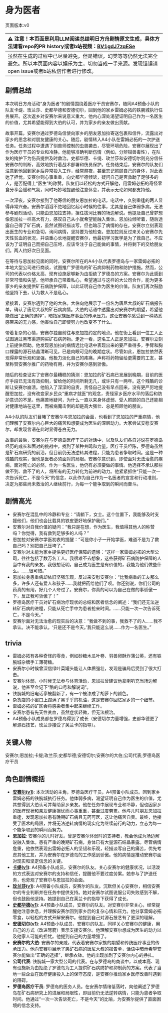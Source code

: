 # 身为医者
页面版本:v0
 

| :warning: 注意！本页面是利用LLM阅读总结明日方舟剧情原文生成，具体方法请看repo的PR history或者b站视频：[BV1gdJ7zqESe](https://www.bilibili.com/video/BV1gdJ7zqESe/)         |
|:----------------------------|
| 虽然在生成的过程中已尽量避免，但是错误，幻觉等等仍然无法完全避免。所以本页面内容以娱乐为主，切勿当成一手来源。发现错误请open issue或者b站私信作者进行修改。|



## 剧情总结
本次明日方舟活动“身为医者”的剧情围绕着医疗干员安赛尔，随同A4预备小队的队友卡缇、玫兰莎、史都华德和安德切尔，回到他的家乡雷姆必拓的铁腕城执行任务展开。这次返乡对安赛尔来说意义重大，他内心深处渴望证明自己作为一名医生的价值，尤其希望能得到大伯的认可，并为家乡的亲友做出贡献。

故事开篇，安赛尔通过罗德岛信使向家乡的朋友恩加拉寄送包裹和信件，流露出对家乡的思念和对朋友健康的关心。随后，剧情转入A4小队在雷姆必拓的一次护送任务。任务过程中遭遇了驯兽师控制的虫兽袭击，尽管环境危险，安赛尔展现出了作为医疗干员的专业和冷静。他能够准确判断伤情（例如，分辨钳兽毒性），在队友的掩护下为伤员提供及时救治。史都华德、卡缇、玫兰莎和安德切尔则充分信任安赛尔的判断，高效地执行着战术部署和伤员保护。任务结束后，安赛尔的队友们注意到他回到家乡后异常投入工作，经常熬夜，甚至忘记照顾自己的身体，对此表达了担忧。安赛尔则心事重重，向史都华德倾诉，疑问自己是否救助了足够多的人，是否配得上“医生”的称赞。队友们以轻松的方式开解他，用雷姆必拓的奇怪零食分享会缓和气氛，同时巧妙地提醒他注意休息，并表示无论如何都支持他。

一次深夜，安赛尔接到了他寄信的朋友恩加拉的电话。电话中，久别重逢的两人显得非常兴奋。安赛尔滔滔不绝地回忆起小时候的往事，尤其是自己体弱多病，无法参与剧烈活动，只能由恩加拉支持，担任拔河比赛的场边解说。他提及自己曾梦想像恩加拉一样高大有力，感叹自己从小就希望能融入集体。恩加拉倾听着，随后透露自己得了矿石病，虽然试图轻描淡写，但也暗示了病情的存在。安赛尔立刻表现出医生的专业和急切，询问病情，坚持要为他检查。恩加拉则反过来关心安赛尔先天性贫血的状况，并语重心长地提醒安赛尔，他最初学习医学是为了救自己，不应该为了证明自己而把自己压垮，应该专注于自己能做的事情，并将剩下的交给朋友们。两人约好次日见面。

在等待与恩加拉见面的同时，安赛尔所在的A4小队代表罗德岛与一家雷姆必拓的本地大型公司进行商谈，试图推广罗德岛的矿石病抑制药物和防护措施。然而，公司的代表以价格太高、现有设施足够新为由拒绝了罗德岛的方案。安赛尔为此感到非常可惜和失望。他坦承自己带着私心，希望通过与这样的大公司合作，能为更多家乡的亲友提供矿石病防护保障，以此证明自己作为医生的价值。队友们再次鼓励他坚持下去，认为救人不是私心。

紧接着，安赛尔遇到了他的大伯。大伯向他展示了一份名为唐尼大叔的矿石病报告单，确认了唐尼大叔的矿石病病情。大伯的话语中透露出对安赛尔的期望，希望他能做出“正确的选择”，暗指家族医疗事业的传承压力。这让安赛尔感受到一种熟悉感带来的无力感，他害怕自己即使努力也改变不了什么。

带着复杂的心情，安赛尔独自前往与恩加拉约定的地点。他在街上看到一位工人正试图通过黑市渠道购买矿石病药物。走近一看，这名工人正是恩加拉。安赛尔立刻上前提供帮助。他发现恩加拉的病情远比电话中表现出来的要严重得多，手臂和胸口裸露的源石结晶清晰可见，已是肉眼可见的晚期症状。尽管如此，恩加拉依然表现得非常乐观和坚强，他极力淡化自己的疼痛，声称将药物留给更需要的工友，甚至称赞安赛尔推广的药物有用，并为安赛尔感到骄傲。

随后的检查证实了安赛尔最糟糕的猜测：恩加拉的矿石病已发展到晚期，目前的医疗手段已无法有效抑制，留给他的时间所剩无几，或许只有一两年。这个残酷的诊断让安赛尔崩溃。他陷入了深深的自责，责怪自己没有早点回来，没有更严厉地提醒恩加拉，没有改变家乡民众“重病才就医”的观念，责怪家乡医疗水平的落后和防护意识的不足。他痛苦地疑问，为什么一直以来身体虚弱、受人照顾的自己还能相对健康地站在这里，而被病魔击倒的却是高大强壮、总是照顾他的朋友。

A4小队的队友们目睹了安赛尔与恩加拉的会面，也看到了恩加拉的严重病情，他们理解了安赛尔内心巨大的痛苦和想要成为医生的深层动力。大家尝试安慰安赛尔，却发现言语在此时显得苍白无力。

故事的最后，安赛尔在与罗德岛医疗干员的对话中，以及队友们各自述说在罗德岛经历的成长和面对的挑战中，找到了某种共鸣和力量。医疗干员坦陈，罗德岛虽然是矿石病研究的前沿，但目前仍无法逆转其进程，只能为患者争取时间。这是一种残酷的现实，但也是医者必须面对的局限。安赛尔意识到，即使面对无法治愈的疾病，面对死亡的必然，作为一名医生，他仍有必须要做的事情。他选择不承认那些做不到、救不了的人，将所有的无力转化为前进的动力。他紧紧抓住“只能一次一次告诉死亡，不是今天”的信念，以此作为自己作为一名医者的宣言和行动准则，决定为那些尚未救治的人继续前行，为每一个能争取到的瞬间而奋斗。
## 剧情高光
- 安赛尔在混乱中的冷静和专业：“请躺下，女士。这个位置下，我能够及时支援他们，他们也会比载具的铁皮更好地保护我们。”
- 安赛尔对自我价值的疑问：“我只是在想，作为医生，我值得其他人的称赞吗？你觉得，我有救到足够多的人吗？”
- 恩加拉对安赛尔学医初衷的提醒：“可是你小子一开始学医，难道不是为了救自己吗？别把自己压垮了。”
- 安赛尔对未能为家乡提供更好医疗保障的遗憾：“这样一家雷姆必拓的大型公司，往往包括了数万名工人。我很难不去想象，这些获得矿石病防护保障的人当中有我的亲友。我很想证明，自己成为医生是有价值的，我能为他们做些什么。......很可惜。”
- 恩加拉身患重病却依旧坚强乐观，反过来安慰安赛尔：“比我病重的工友那么多，许多人还有爱人和孩子......我就把药给他们了呗。你还别说，你们公司的药真的有用，好几个人夸过了。安赛尔，你真的可以为自己在做的事骄傲一下，反正我可骄傲了！”
- 罗德岛医疗干员对矿石病治疗现状的总结和医者信念的阐述：“我们还无法逆转矿石病的进程，只能从死亡手中为患者抢来时间。......只能一次一次告诉死亡，不是今天。”
- 安赛尔面对无法治愈的现实后的决意：“我做不到的事，我救不了的人......我不承认。决不能承认。‘只是还不是今天。’我只能这么说......作为一名医生。”
## trivia
- 雷姆必拓有各种奇怪的零食，例如砂糖木瓜叶卷、羽兽卵酥炸蒲公英，还有铁腕城杂牌手工薄荷糖。
- 安赛尔小时候曾深信绿叶菜罐头能让人体质强壮，发现是骗局后受到了很大打击。
- 安赛尔体弱，小时候无法参与体育活动，恩加拉曾建议他拿喇叭充当场边解说，他甚至会记下“酷的口号和解说词”。
- 铁腕城的旧电话亭被翻新了，有一个被漆成了胡萝卜的颜色。
- 杂货店的小窗口上蹭满了黑乎乎的机油，这是安赛尔回忆家乡的一个细节。
- 雷姆必拓的矿区会将感染者集中起来继续工作。
- 安赛尔患有先天性贫血，虽然症状轻微，但无法根治。
- A4预备小队成员都在罗德岛得到了成长（安德切尔力量增强，史都华德更了解源石技艺，玫兰莎接受了芙兰卡的指导）。
## 关键人物
安赛尔;恩加拉;卡缇;玫兰莎;史都华德;安德切尔;安赛尔的大伯;公司代表;罗德岛医疗干员
## 角色剧情概括
-   **[安赛尔](../char_v3/char_212_ansel.md)([v1](../chars/char_212_ansel.md))**: 本次活动的主角，罗德岛医疗干员，A4预备小队成员。回到家乡雷姆必拓的铁腕城执行任务。他体弱多病，渴望证明自己作为医生的价值，尤其想得到大伯认可并帮助家乡亲友。他在任务中展现专业和冷静，但也因家乡的医疗现状和亲友健康担忧而心事重重，甚至过度劳累。他与儿时朋友恩加拉重逢，发现恩加拉患有晚期矿石病且无药可医，这让他痛苦自责。最终，他接受了医术的局限，并将无法逆转病情的现实化为继续前行的动力，立志为每一个能争取到的瞬间而努力。
-   **恩加拉**: 安赛尔的儿时好友。曾是安赛尔体弱时的支持者，教会他成为场边解说融入集体。患有严重的晚期矿石病，身体已有大量源石结晶暴露。尽管病情危重，他依然表现出雷姆必拓人的坚韧和乐观，轻描淡写自己的痛苦，优先考虑其他工友，并为安赛尔在罗德岛的工作感到骄傲。他的病情是推动安赛尔面对现实和坚定信念的关键。
-   **[卡缇](../char_v3/char_209_ardign.md)([v1](../chars/char_209_ardign.md))**: A4预备小队成员，安赛尔的队友。关心安赛尔的健康状况，以活泼的方式表达对安赛尔的支持和信任，提醒他不要过度劳累。她参与了护送任务，也旁观了安赛尔与恩加拉的会面。
-   **[玫兰莎](../char_v3/char_208_melan.md)([v1](../chars/char_208_melan.md))**: A4预备小队成员，安赛尔的队友。沉默但关心安赛尔，相信安赛尔的专业判断并在任务中提供支持。她对安赛尔试图说服公司失败感到不解，但也鼓励他坚持。她提到自己在芙兰卡的指导下获得了成长。
-   **[史都华德](../char_v3/char_210_stward.md)([v1](../chars/char_210_stward.md))**: A4预备小队成员，安赛尔的队友。对安赛尔非常关心，经常提醒他注意休息，并理解安赛尔回到家乡后的复杂心情和压力。他分享雷姆必拓零食，以轻松的方式开解安赛尔。他提到自己对源石技艺有了更深的理解。
-   **[安德切尔](../char_v3/char_211_adnach.md)([v1](../chars/char_211_adnach.md))**: A4预备小队成员，安赛尔的队友。同样关心安赛尔的健康，用自己的方式（改进弩箭）表示支援安赛尔。他理解安赛尔想成为医生的动力以及他家人可能的担忧。他提到自己的力量增强了。
-   **安赛尔的大伯**: 安赛尔的亲戚，代表着安赛尔家族的期望和传统医疗事业的传承压力。他向安赛尔展示了患矿石病的唐尼大叔的报告单，话语中暗示希望安赛尔能做出“正确的选择”，继承衣钵。他的出现加剧了安赛尔内心的挣扎。
-   **公司代表**: 铁腕城一家大型公司的代表。在与罗德岛的商谈中，以成本高、现有设施新为由拒绝了罗德岛为工人提供矿石病防护和抑制药的方案。代表了当地一些企业在医疗健康投入上的保守态度，是安赛尔推动家乡医疗改善时遇到的阻碍。
-   **罗德岛医疗干员**: 罗德岛的医务人员。在安赛尔情绪低落时，向他阐述了罗德岛在矿石病研究上的进展和局限性，即目前仍无法逆转病情，只能为患者争取时间。他通过“一次一次告诉死亡，不是今天”的比喻，为安赛尔提供了直面困境的信念支持。